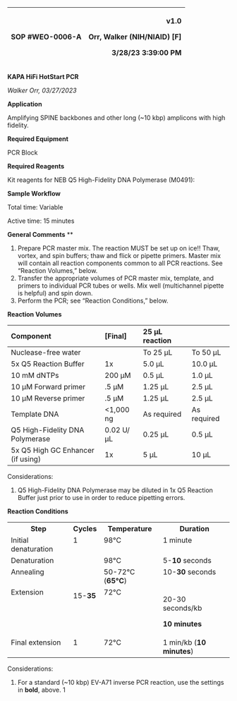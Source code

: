 ﻿|SOP #WEO-0006-A                      |<p>v1.0</p><p>Orr, Walker (NIH/NIAID) [F]</p><p>3/28/23 3:39:00 PM</p>|
| :- | -: |

**KAPA HiFi HotStart PCR**

*Walker Orr, 03/27/2023*

**Application**

Amplifying SPINE backbones and other long (~10 kbp) amplicons with high fidelity.

**Required Equipment**

PCR Block

**Required Reagents**

Kit reagents for NEB Q5 High-Fidelity DNA Polymerase (M0491):


**Sample Workflow**

Total time: Variable

Active time: 15 minutes

**General Comments**
**


1. Prepare PCR master mix. The reaction MUST be set up on ice!! Thaw, vortex, and spin buffers; thaw and flick or pipette primers. Master mix will contain all reaction components common to all PCR reactions. See “Reaction Volumes,” below.
1. Transfer the appropriate volumes of PCR master mix, template, and primers to individual PCR tubes or wells. Mix well (multichannel pipette is helpful) and spin down.
1. Perform the PCR; see “Reaction Conditions,” below.

**Reaction Volumes**

|**Component**|**[Final]**|**25 µL reaction**||
| :- | :- | :- | :- |
|Nuclease-free water||To 25 µL|To 50 µL|
|5x Q5 Reaction Buffer|1x|5\.0 µL|10\.0 µL|
|10 mM dNTPs|200 µM|0\.5 µL|1\.0 µL|
|10 µM Forward primer|.5 µM|1\.25 µL|2\.5 µL|
|10 µM Reverse primer|.5 µM|1\.25 µL|2\.5 µL|
|Template DNA|<1,000 ng|As required|As required|
|Q5 High-Fidelity DNA Polymerase|0\.02 U/µL|0\.25 µL|0\.5 µL|
|5x Q5 High GC Enhancer (if using)|1x|5 µL|10 µL|

Considerations:

1. Q5 High-Fidelity DNA Polymerase may be diluted in 1x Q5 Reaction Buffer just prior to use in order to reduce pipetting errors.

**Reaction Conditions**

<table><tr><th valign="top"><b>Step</b></th><th valign="top"><b>Cycles</b></th><th valign="top"><b>Temperature</b></th><th valign="top"><b>Duration</b></th></tr>
<tr><td valign="top">Initial denaturation</td><td valign="top">1</td><td valign="top">98°C</td><td valign="top">1 minute</td></tr>
<tr><td valign="top">Denaturation</td><td rowspan="3">15-<b>35</b></td><td valign="top">98°C</td><td valign="top">5-<b>10</b> seconds</td></tr>
<tr><td valign="top">Annealing</td><td valign="top">50-72°C (<b>65°C</b>)</td><td valign="top">10-<b>30</b> seconds</td></tr>
<tr><td valign="top">Extension</td><td valign="top">72°C</td><td valign="top"><p>20-30 seconds/kb</p><p><b>10 minutes</b></p></td></tr>
<tr><td valign="top">Final extension</td><td valign="top">1</td><td valign="top">72°C</td><td valign="top">1 min/kb (<b>10 minutes</b>)</td></tr>
</table>

Considerations:

1. For a standard (~10 kbp) EV-A71 inverse PCR reaction, use the settings in **bold**, above.
1

